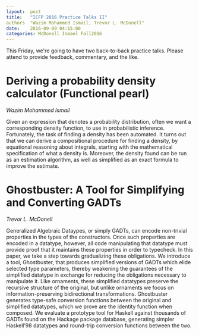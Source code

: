 ```yaml
--- 
layout:  post 
title:   "ICFP 2016 Practice Talks II"
authors  "Wazim Mohammed Ismail, Trevor L. McDonell" 
date:    2016-09-09 04:15:00 
categories: McDonell Ismael Fall2016
--- 
```


This Friday, we're going to have two back-to-back practice talks. Please attend
to provide feedback, commentary, and the like.

# Deriving a probability density calculator (Functional pearl)

*Wazim Mohammed Ismail*

Given an expression that denotes a probability distribution, often we want a
corresponding density function, to use in probabilistic inference. Fortunately,
the task of finding a density has been automated.  It turns out that we can
derive a compositional procedure for finding a density, by equational reasoning
about integrals, starting with the mathematical specification of what a density
is. Moreover, the density found can be run as an estimation algorithm, as well
as simplified as an exact formula to improve the estimate.

# Ghostbuster: A Tool for Simplifying and Converting GADTs

*Trevor L. McDonell*

Generalized Algebraic Dataypes, or simply GADTs, can encode non-trivial
properties in the types of the constructors. Once such properties are encoded in
a datatype, however, all code manipulating that datatype must provide proof that
it maintains these properties in order to typecheck. In this paper, we take a
step towards gradualizing these obligations. We introduce a tool, Ghostbuster,
that produces simplified versions of GADTs which elide selected type parameters,
thereby weakening the guarantees of the simplified datatype in exchange for
reducing the obligations necessary to manipulate it. Like ornaments, these
simplified datatypes preserve the recursive structure of the original, but
unlike ornaments we focus on information-preserving bidirectional
transformations. Ghostbuster generates type-safe conversion functions between
the original and simplified datatypes, which we prove are the identity function
when composed. We evaluate a prototype tool for Haskell against thousands of
GADTs found on the Hackage package database, generating simpler Haskell’98
datatypes and round-trip conversion functions between the two.

